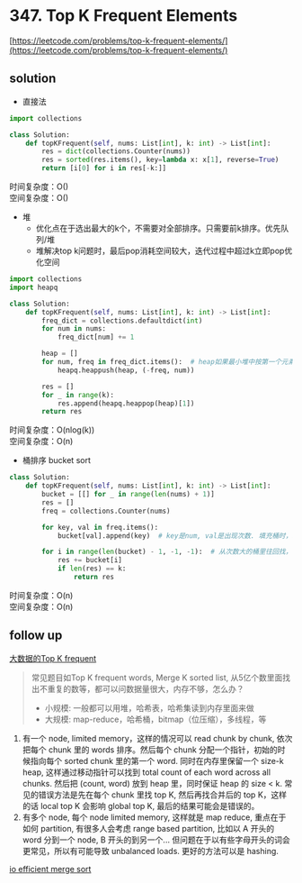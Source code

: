 # 347. Top K Frequent Elements

[https://leetcode.com/problems/top-k-frequent-elements/](https://leetcode.com/problems/top-k-frequent-elements/)

## solution

- 直接法

```python
import collections

class Solution:
    def topKFrequent(self, nums: List[int], k: int) -> List[int]:
        res = dict(collections.Counter(nums))
        res = sorted(res.items(), key=lambda x: x[1], reverse=True)
        return [i[0] for i in res[-k:]]
```

时间复杂度：O() <br>
空间复杂度：O()

- 堆
  - 优化点在于选出最大的k个，不需要对全部排序。只需要前k排序。优先队列/堆
  - 堆解决top k问题时，最后pop消耗空间较大，迭代过程中超过k立即pop优化空间

```python
import collections
import heapq

class Solution:
    def topKFrequent(self, nums: List[int], k: int) -> List[int]:
        freq_dict = collections.defaultdict(int)
        for num in nums:
            freq_dict[num] += 1

        heap = []
        for num, freq in freq_dict.items():  # heap如果最小堆中按第一个元素升序顺序排
            heapq.heappush(heap, (-freq, num))

        res = []
        for _ in range(k):
            res.append(heapq.heappop(heap)[1])
        return res
```

时间复杂度：O(nlog(k)) <br>
空间复杂度：O(n)

- 桶排序 bucket sort

```python
class Solution:
    def topKFrequent(self, nums: List[int], k: int) -> List[int]:
        bucket = [[] for _ in range(len(nums) + 1)]
        res = []
        freq = collections.Counter(nums)

        for key, val in freq.items():
            bucket[val].append(key)  # key是num, val是出现次数. 填充桶时，次数最多的越往大的桶放

        for i in range(len(bucket) - 1, -1, -1):  # 从次数大的桶里往回找，每个桶本身是key
            res += bucket[i]
            if len(res) == k:
                return res
```

时间复杂度：O(n) <br>
空间复杂度：O(n)

## follow up

[大数据的Top K frequent](https://www.1point3acres.com/bbs/thread-899021-1-1.html)

> 常见题目如Top K frequent words, Merge K sorted list, 从5亿个数里面找出不重复的数等，都可以问数据量很大，内存不够，怎么办？
>
> - 小规模: 一般都可以用堆，哈希表，哈希集读到内存里面来做
> - 大规模: map-reduce，哈希桶，bitmap（位压缩），多线程，等

1. 有一个 node, limited memory，这样的情况可以 read chunk by chunk, 依次把每个 chunk 里的 words 排序。然后每个 chunk 分配一个指针，初始的时候指向每个 sorted chunk 里的第一个 word. 同时在内存里保留一个 size-k heap, 这样通过移动指针可以找到 total count of each word across all chunks. 然后把 (count, word) 放到 heap 里，同时保证 heap 的 size < k. 常见的错误方法是先在每个 chunk 里找 top K, 然后再找合并后的 top K，这样的话 local top K 会影响 global top K, 最后的结果可能会是错误的。
2. 有多个 node, 每个 node limited memory, 这样就是 map reduce, 重点在于如何 partition, 有很多人会考虑 range based partition, 比如以 A 开头的 word 分到一个 node, B 开头的到另一个... 但问题在于以有些字母开头的词会更常见，所以有可能导致 unbalanced loads. 更好的方法可以是 hashing.

[io efficient merge sort](https://users.cs.utah.edu/~jeffp/teaching/cs7960/A1-merge-sort.pdf)
